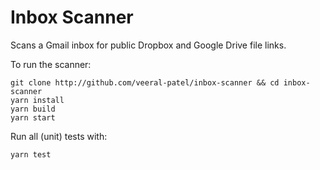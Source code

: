# Inbox Scanner

Scans a Gmail inbox for public Dropbox and Google Drive file links.

To run the scanner:

```
git clone http://github.com/veeral-patel/inbox-scanner && cd inbox-scanner
yarn install
yarn build
yarn start
```

Run all (unit) tests with:

```
yarn test
```
